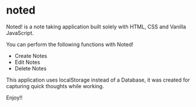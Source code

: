# noted
Noted! is a note taking application built solely with HTML, CSS and Vanilla JavaScript.

You can perform the following functions with Noted!
* Create Notes
* Edit Notes
* Delete Notes

This application uses localStorage instead of a Database, it was created for capturing quick thoughts while working.

Enjoy!!
